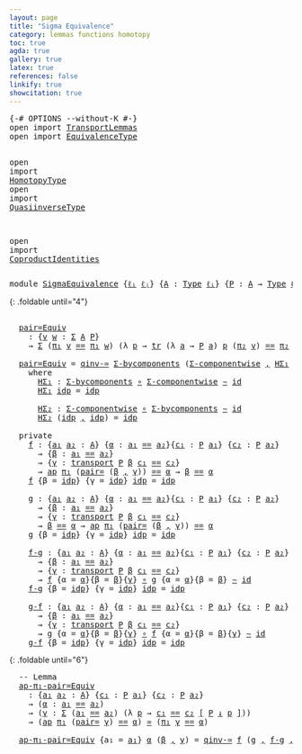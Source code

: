 ```yaml
---
layout: page
title: "Sigma Equivalence"
category: lemmas functions homotopy
toc: true
agda: true
gallery: true
latex: true
references: false
linkify: true
showcitation: true
---
```


<div class="hide" >
<pre class="Agda">
<a id="227" class="Symbol">{-#</a> <a id="231" class="Keyword">OPTIONS</a> <a id="239" class="Pragma">--without-K</a> <a id="251" class="Symbol">#-}</a>
<a id="255" class="Keyword">open</a> <a id="260" class="Keyword">import</a> <a id="267" href="TransportLemmas.html" class="Module">TransportLemmas</a>
<a id="283" class="Keyword">open</a> <a id="288" class="Keyword">import</a> <a id="295" href="EquivalenceType.html" class="Module">EquivalenceType</a>

<a id="312" class="Keyword">open</a> <a id="317" class="Keyword">import</a> <a id="324" href="HomotopyType.html" class="Module">HomotopyType</a>
<a id="337" class="Keyword">open</a> <a id="342" class="Keyword">import</a> <a id="349" href="QuasiinverseType.html" class="Module">QuasiinverseType</a>

<a id="367" class="Keyword">open</a> <a id="372" class="Keyword">import</a> <a id="379" href="CoproductIdentities.html" class="Module">CoproductIdentities</a>
</pre>
</div>


<pre class="Agda">
<a id="432" class="Keyword">module</a> <a id="439" href="SigmaEquivalence.html" class="Module">SigmaEquivalence</a> <a id="456" class="Symbol">{</a><a id="457" href="SigmaEquivalence.html#457" class="Bound">ℓᵢ</a> <a id="460" href="SigmaEquivalence.html#460" class="Bound">ℓⱼ</a><a id="462" class="Symbol">}</a> <a id="464" class="Symbol">{</a><a id="465" href="SigmaEquivalence.html#465" class="Bound">A</a> <a id="467" class="Symbol">:</a> <a id="469" href="Intro.html#1813" class="Function">Type</a> <a id="474" href="SigmaEquivalence.html#457" class="Bound">ℓᵢ</a><a id="476" class="Symbol">}</a> <a id="478" class="Symbol">{</a><a id="479" href="SigmaEquivalence.html#479" class="Bound">P</a> <a id="481" class="Symbol">:</a> <a id="483" href="SigmaEquivalence.html#465" class="Bound">A</a> <a id="485" class="Symbol">→</a> <a id="487" href="Intro.html#1813" class="Function">Type</a> <a id="492" href="SigmaEquivalence.html#460" class="Bound">ℓⱼ</a><a id="494" class="Symbol">}</a> <a id="496" class="Keyword">where</a>
</pre>

{: .foldable until="4"}
<pre class="Agda">
  <a id="553" class="Comment"></a>
  <a id="pair=Equiv"></a><a id="565" href="SigmaEquivalence.html#565" class="Function">pair=Equiv</a>
    <a id="580" class="Symbol">:</a> <a id="582" class="Symbol">{</a><a id="583" href="SigmaEquivalence.html#583" class="Bound">v</a> <a id="585" href="SigmaEquivalence.html#585" class="Bound">w</a> <a id="587" class="Symbol">:</a> <a id="589" href="BasicTypes.html#1690" class="Function">Σ</a> <a id="591" href="SigmaEquivalence.html#465" class="Bound">A</a> <a id="593" href="SigmaEquivalence.html#479" class="Bound">P</a><a id="594" class="Symbol">}</a>
    <a id="600" class="Symbol">→</a> <a id="602" href="BasicTypes.html#1690" class="Function">Σ</a> <a id="604" class="Symbol">(</a><a id="605" href="BasicTypes.html#1598" class="Field">π₁</a> <a id="608" href="SigmaEquivalence.html#583" class="Bound">v</a> <a id="610" href="BasicTypes.html#4294" class="Datatype Operator">==</a> <a id="613" href="BasicTypes.html#1598" class="Field">π₁</a> <a id="616" href="SigmaEquivalence.html#585" class="Bound">w</a><a id="617" class="Symbol">)</a> <a id="619" class="Symbol">(λ</a> <a id="622" href="SigmaEquivalence.html#622" class="Bound">p</a> <a id="624" class="Symbol">→</a> <a id="626" href="Transport.html#673" class="Function">tr</a> <a id="629" class="Symbol">(λ</a> <a id="632" href="SigmaEquivalence.html#632" class="Bound">a</a> <a id="634" class="Symbol">→</a> <a id="636" href="SigmaEquivalence.html#479" class="Bound">P</a> <a id="638" href="SigmaEquivalence.html#632" class="Bound">a</a><a id="639" class="Symbol">)</a> <a id="641" href="SigmaEquivalence.html#622" class="Bound">p</a> <a id="643" class="Symbol">(</a><a id="644" href="BasicTypes.html#1609" class="Field">π₂</a> <a id="647" href="SigmaEquivalence.html#583" class="Bound">v</a><a id="648" class="Symbol">)</a> <a id="650" href="BasicTypes.html#4294" class="Datatype Operator">==</a> <a id="653" href="BasicTypes.html#1609" class="Field">π₂</a> <a id="656" href="SigmaEquivalence.html#585" class="Bound">w</a><a id="657" class="Symbol">)</a> <a id="659" href="EquivalenceType.html#994" class="Function Operator">≃</a> <a id="661" href="SigmaEquivalence.html#583" class="Bound">v</a> <a id="663" href="BasicTypes.html#4294" class="Datatype Operator">==</a> <a id="666" href="SigmaEquivalence.html#585" class="Bound">w</a>

  <a id="671" href="SigmaEquivalence.html#565" class="Function">pair=Equiv</a> <a id="682" class="Symbol">=</a> <a id="684" href="QuasiinverseType.html#3116" class="Function">qinv-≃</a> <a id="691" href="CoproductIdentities.html#2532" class="Function">Σ-bycomponents</a> <a id="706" class="Symbol">(</a><a id="707" href="CoproductIdentities.html#2276" class="Function">Σ-componentwise</a> <a id="723" href="BasicTypes.html#1582" class="InductiveConstructor Operator">,</a> <a id="725" href="SigmaEquivalence.html#752" class="Function">HΣ₁</a> <a id="729" href="BasicTypes.html#1582" class="InductiveConstructor Operator">,</a> <a id="731" href="SigmaEquivalence.html#823" class="Function">HΣ₂</a><a id="734" class="Symbol">)</a>
    <a id="740" class="Keyword">where</a>
      <a id="752" href="SigmaEquivalence.html#752" class="Function">HΣ₁</a> <a id="756" class="Symbol">:</a> <a id="758" href="CoproductIdentities.html#2532" class="Function">Σ-bycomponents</a> <a id="773" href="BasicFunctions.html#1026" class="Function Operator">∘</a> <a id="775" href="CoproductIdentities.html#2276" class="Function">Σ-componentwise</a> <a id="791" href="HomotopyType.html#1023" class="Function Operator">∼</a> <a id="793" href="BasicFunctions.html#386" class="Function">id</a>
      <a id="802" href="SigmaEquivalence.html#752" class="Function">HΣ₁</a> <a id="806" href="BasicTypes.html#4349" class="InductiveConstructor">idp</a> <a id="810" class="Symbol">=</a> <a id="812" href="BasicTypes.html#4349" class="InductiveConstructor">idp</a>

      <a id="823" href="SigmaEquivalence.html#823" class="Function">HΣ₂</a> <a id="827" class="Symbol">:</a> <a id="829" href="CoproductIdentities.html#2276" class="Function">Σ-componentwise</a> <a id="845" href="BasicFunctions.html#1026" class="Function Operator">∘</a> <a id="847" href="CoproductIdentities.html#2532" class="Function">Σ-bycomponents</a> <a id="862" href="HomotopyType.html#1023" class="Function Operator">∼</a> <a id="864" href="BasicFunctions.html#386" class="Function">id</a>
      <a id="873" href="SigmaEquivalence.html#823" class="Function">HΣ₂</a> <a id="877" class="Symbol">(</a><a id="878" href="BasicTypes.html#4349" class="InductiveConstructor">idp</a> <a id="882" href="BasicTypes.html#1582" class="InductiveConstructor Operator">,</a> <a id="884" href="BasicTypes.html#4349" class="InductiveConstructor">idp</a><a id="887" class="Symbol">)</a> <a id="889" class="Symbol">=</a> <a id="891" href="BasicTypes.html#4349" class="InductiveConstructor">idp</a>

  <a id="898" class="Keyword">private</a>
    <a id="f"></a><a id="910" href="SigmaEquivalence.html#910" class="Function">f</a> <a id="912" class="Symbol">:</a> <a id="914" class="Symbol">{</a><a id="915" href="SigmaEquivalence.html#915" class="Bound">a₁</a> <a id="918" href="SigmaEquivalence.html#918" class="Bound">a₂</a> <a id="921" class="Symbol">:</a> <a id="923" href="SigmaEquivalence.html#465" class="Bound">A</a><a id="924" class="Symbol">}</a> <a id="926" class="Symbol">{</a><a id="927" href="SigmaEquivalence.html#927" class="Bound">α</a> <a id="929" class="Symbol">:</a> <a id="931" href="SigmaEquivalence.html#915" class="Bound">a₁</a> <a id="934" href="BasicTypes.html#4294" class="Datatype Operator">==</a> <a id="937" href="SigmaEquivalence.html#918" class="Bound">a₂</a><a id="939" class="Symbol">}{</a><a id="941" href="SigmaEquivalence.html#941" class="Bound">c₁</a> <a id="944" class="Symbol">:</a> <a id="946" href="SigmaEquivalence.html#479" class="Bound">P</a> <a id="948" href="SigmaEquivalence.html#915" class="Bound">a₁</a><a id="950" class="Symbol">}</a> <a id="952" class="Symbol">{</a><a id="953" href="SigmaEquivalence.html#953" class="Bound">c₂</a> <a id="956" class="Symbol">:</a> <a id="958" href="SigmaEquivalence.html#479" class="Bound">P</a> <a id="960" href="SigmaEquivalence.html#918" class="Bound">a₂</a><a id="962" class="Symbol">}</a>
      <a id="970" class="Symbol">→</a> <a id="972" class="Symbol">{</a><a id="973" href="SigmaEquivalence.html#973" class="Bound">β</a> <a id="975" class="Symbol">:</a> <a id="977" href="SigmaEquivalence.html#915" class="Bound">a₁</a> <a id="980" href="BasicTypes.html#4294" class="Datatype Operator">==</a> <a id="983" href="SigmaEquivalence.html#918" class="Bound">a₂</a><a id="985" class="Symbol">}</a>
      <a id="993" class="Symbol">→</a> <a id="995" class="Symbol">{</a><a id="996" href="SigmaEquivalence.html#996" class="Bound">γ</a> <a id="998" class="Symbol">:</a> <a id="1000" href="Transport.html#472" class="Function">transport</a> <a id="1010" href="SigmaEquivalence.html#479" class="Bound">P</a> <a id="1012" href="SigmaEquivalence.html#973" class="Bound">β</a> <a id="1014" href="SigmaEquivalence.html#941" class="Bound">c₁</a> <a id="1017" href="BasicTypes.html#4294" class="Datatype Operator">==</a> <a id="1020" href="SigmaEquivalence.html#953" class="Bound">c₂</a><a id="1022" class="Symbol">}</a>
      <a id="1030" class="Symbol">→</a> <a id="1032" href="AlgebraOnPaths.html#399" class="Function">ap</a> <a id="1035" href="BasicTypes.html#1598" class="Field">π₁</a> <a id="1038" class="Symbol">(</a><a id="1039" href="CoproductIdentities.html#2763" class="Function">pair=</a> <a id="1045" class="Symbol">(</a><a id="1046" href="SigmaEquivalence.html#973" class="Bound">β</a> <a id="1048" href="BasicTypes.html#1582" class="InductiveConstructor Operator">,</a> <a id="1050" href="SigmaEquivalence.html#996" class="Bound">γ</a><a id="1051" class="Symbol">))</a> <a id="1054" href="BasicTypes.html#4294" class="Datatype Operator">==</a> <a id="1057" href="SigmaEquivalence.html#927" class="Bound">α</a> <a id="1059" class="Symbol">→</a> <a id="1061" href="SigmaEquivalence.html#973" class="Bound">β</a> <a id="1063" href="BasicTypes.html#4294" class="Datatype Operator">==</a> <a id="1066" href="SigmaEquivalence.html#927" class="Bound">α</a>
    <a id="1072" href="SigmaEquivalence.html#910" class="Function">f</a> <a id="1074" class="Symbol">{</a><a id="1075" class="Argument">β</a> <a id="1077" class="Symbol">=</a> <a id="1079" href="BasicTypes.html#4349" class="InductiveConstructor">idp</a><a id="1082" class="Symbol">}</a> <a id="1084" class="Symbol">{</a><a id="1085" class="Argument">γ</a> <a id="1087" class="Symbol">=</a> <a id="1089" href="BasicTypes.html#4349" class="InductiveConstructor">idp</a><a id="1092" class="Symbol">}</a> <a id="1094" href="BasicTypes.html#4349" class="InductiveConstructor">idp</a> <a id="1098" class="Symbol">=</a> <a id="1100" href="BasicTypes.html#4349" class="InductiveConstructor">idp</a>

    <a id="g"></a><a id="1109" href="SigmaEquivalence.html#1109" class="Function">g</a> <a id="1111" class="Symbol">:</a> <a id="1113" class="Symbol">{</a><a id="1114" href="SigmaEquivalence.html#1114" class="Bound">a₁</a> <a id="1117" href="SigmaEquivalence.html#1117" class="Bound">a₂</a> <a id="1120" class="Symbol">:</a> <a id="1122" href="SigmaEquivalence.html#465" class="Bound">A</a><a id="1123" class="Symbol">}</a> <a id="1125" class="Symbol">{</a><a id="1126" href="SigmaEquivalence.html#1126" class="Bound">α</a> <a id="1128" class="Symbol">:</a> <a id="1130" href="SigmaEquivalence.html#1114" class="Bound">a₁</a> <a id="1133" href="BasicTypes.html#4294" class="Datatype Operator">==</a> <a id="1136" href="SigmaEquivalence.html#1117" class="Bound">a₂</a><a id="1138" class="Symbol">}{</a><a id="1140" href="SigmaEquivalence.html#1140" class="Bound">c₁</a> <a id="1143" class="Symbol">:</a> <a id="1145" href="SigmaEquivalence.html#479" class="Bound">P</a> <a id="1147" href="SigmaEquivalence.html#1114" class="Bound">a₁</a><a id="1149" class="Symbol">}</a> <a id="1151" class="Symbol">{</a><a id="1152" href="SigmaEquivalence.html#1152" class="Bound">c₂</a> <a id="1155" class="Symbol">:</a> <a id="1157" href="SigmaEquivalence.html#479" class="Bound">P</a> <a id="1159" href="SigmaEquivalence.html#1117" class="Bound">a₂</a><a id="1161" class="Symbol">}</a>
      <a id="1169" class="Symbol">→</a> <a id="1171" class="Symbol">{</a><a id="1172" href="SigmaEquivalence.html#1172" class="Bound">β</a> <a id="1174" class="Symbol">:</a> <a id="1176" href="SigmaEquivalence.html#1114" class="Bound">a₁</a> <a id="1179" href="BasicTypes.html#4294" class="Datatype Operator">==</a> <a id="1182" href="SigmaEquivalence.html#1117" class="Bound">a₂</a><a id="1184" class="Symbol">}</a>
      <a id="1192" class="Symbol">→</a> <a id="1194" class="Symbol">{</a><a id="1195" href="SigmaEquivalence.html#1195" class="Bound">γ</a> <a id="1197" class="Symbol">:</a> <a id="1199" href="Transport.html#472" class="Function">transport</a> <a id="1209" href="SigmaEquivalence.html#479" class="Bound">P</a> <a id="1211" href="SigmaEquivalence.html#1172" class="Bound">β</a> <a id="1213" href="SigmaEquivalence.html#1140" class="Bound">c₁</a> <a id="1216" href="BasicTypes.html#4294" class="Datatype Operator">==</a> <a id="1219" href="SigmaEquivalence.html#1152" class="Bound">c₂</a><a id="1221" class="Symbol">}</a>
      <a id="1229" class="Symbol">→</a> <a id="1231" href="SigmaEquivalence.html#1172" class="Bound">β</a> <a id="1233" href="BasicTypes.html#4294" class="Datatype Operator">==</a> <a id="1236" href="SigmaEquivalence.html#1126" class="Bound">α</a> <a id="1238" class="Symbol">→</a> <a id="1240" href="AlgebraOnPaths.html#399" class="Function">ap</a> <a id="1243" href="BasicTypes.html#1598" class="Field">π₁</a> <a id="1246" class="Symbol">(</a><a id="1247" href="CoproductIdentities.html#2763" class="Function">pair=</a> <a id="1253" class="Symbol">(</a><a id="1254" href="SigmaEquivalence.html#1172" class="Bound">β</a> <a id="1256" href="BasicTypes.html#1582" class="InductiveConstructor Operator">,</a> <a id="1258" href="SigmaEquivalence.html#1195" class="Bound">γ</a><a id="1259" class="Symbol">))</a> <a id="1262" href="BasicTypes.html#4294" class="Datatype Operator">==</a> <a id="1265" href="SigmaEquivalence.html#1126" class="Bound">α</a>
    <a id="1271" href="SigmaEquivalence.html#1109" class="Function">g</a> <a id="1273" class="Symbol">{</a><a id="1274" class="Argument">β</a> <a id="1276" class="Symbol">=</a> <a id="1278" href="BasicTypes.html#4349" class="InductiveConstructor">idp</a><a id="1281" class="Symbol">}</a> <a id="1283" class="Symbol">{</a><a id="1284" class="Argument">γ</a> <a id="1286" class="Symbol">=</a> <a id="1288" href="BasicTypes.html#4349" class="InductiveConstructor">idp</a><a id="1291" class="Symbol">}</a> <a id="1293" href="BasicTypes.html#4349" class="InductiveConstructor">idp</a> <a id="1297" class="Symbol">=</a> <a id="1299" href="BasicTypes.html#4349" class="InductiveConstructor">idp</a>

    <a id="f-g"></a><a id="1308" href="SigmaEquivalence.html#1308" class="Function">f-g</a> <a id="1312" class="Symbol">:</a> <a id="1314" class="Symbol">{</a><a id="1315" href="SigmaEquivalence.html#1315" class="Bound">a₁</a> <a id="1318" href="SigmaEquivalence.html#1318" class="Bound">a₂</a> <a id="1321" class="Symbol">:</a> <a id="1323" href="SigmaEquivalence.html#465" class="Bound">A</a><a id="1324" class="Symbol">}</a> <a id="1326" class="Symbol">{</a><a id="1327" href="SigmaEquivalence.html#1327" class="Bound">α</a> <a id="1329" class="Symbol">:</a> <a id="1331" href="SigmaEquivalence.html#1315" class="Bound">a₁</a> <a id="1334" href="BasicTypes.html#4294" class="Datatype Operator">==</a> <a id="1337" href="SigmaEquivalence.html#1318" class="Bound">a₂</a><a id="1339" class="Symbol">}{</a><a id="1341" href="SigmaEquivalence.html#1341" class="Bound">c₁</a> <a id="1344" class="Symbol">:</a> <a id="1346" href="SigmaEquivalence.html#479" class="Bound">P</a> <a id="1348" href="SigmaEquivalence.html#1315" class="Bound">a₁</a><a id="1350" class="Symbol">}</a> <a id="1352" class="Symbol">{</a><a id="1353" href="SigmaEquivalence.html#1353" class="Bound">c₂</a> <a id="1356" class="Symbol">:</a> <a id="1358" href="SigmaEquivalence.html#479" class="Bound">P</a> <a id="1360" href="SigmaEquivalence.html#1318" class="Bound">a₂</a><a id="1362" class="Symbol">}</a>
      <a id="1370" class="Symbol">→</a> <a id="1372" class="Symbol">{</a><a id="1373" href="SigmaEquivalence.html#1373" class="Bound">β</a> <a id="1375" class="Symbol">:</a> <a id="1377" href="SigmaEquivalence.html#1315" class="Bound">a₁</a> <a id="1380" href="BasicTypes.html#4294" class="Datatype Operator">==</a> <a id="1383" href="SigmaEquivalence.html#1318" class="Bound">a₂</a><a id="1385" class="Symbol">}</a>
      <a id="1393" class="Symbol">→</a> <a id="1395" class="Symbol">{</a><a id="1396" href="SigmaEquivalence.html#1396" class="Bound">γ</a> <a id="1398" class="Symbol">:</a> <a id="1400" href="Transport.html#472" class="Function">transport</a> <a id="1410" href="SigmaEquivalence.html#479" class="Bound">P</a> <a id="1412" href="SigmaEquivalence.html#1373" class="Bound">β</a> <a id="1414" href="SigmaEquivalence.html#1341" class="Bound">c₁</a> <a id="1417" href="BasicTypes.html#4294" class="Datatype Operator">==</a> <a id="1420" href="SigmaEquivalence.html#1353" class="Bound">c₂</a><a id="1422" class="Symbol">}</a>
      <a id="1430" class="Symbol">→</a> <a id="1432" href="SigmaEquivalence.html#910" class="Function">f</a> <a id="1434" class="Symbol">{</a><a id="1435" class="Argument">α</a> <a id="1437" class="Symbol">=</a> <a id="1439" href="SigmaEquivalence.html#1327" class="Bound">α</a><a id="1440" class="Symbol">}{</a><a id="1442" class="Argument">β</a> <a id="1444" class="Symbol">=</a> <a id="1446" href="SigmaEquivalence.html#1373" class="Bound">β</a><a id="1447" class="Symbol">}{</a><a id="1449" href="SigmaEquivalence.html#1396" class="Bound">γ</a><a id="1450" class="Symbol">}</a> <a id="1452" href="BasicFunctions.html#1026" class="Function Operator">∘</a> <a id="1454" href="SigmaEquivalence.html#1109" class="Function">g</a> <a id="1456" class="Symbol">{</a><a id="1457" class="Argument">α</a> <a id="1459" class="Symbol">=</a> <a id="1461" href="SigmaEquivalence.html#1327" class="Bound">α</a><a id="1462" class="Symbol">}{</a><a id="1464" class="Argument">β</a> <a id="1466" class="Symbol">=</a> <a id="1468" href="SigmaEquivalence.html#1373" class="Bound">β</a><a id="1469" class="Symbol">}</a> <a id="1471" href="HomotopyType.html#1023" class="Function Operator">∼</a> <a id="1473" href="BasicFunctions.html#386" class="Function">id</a>
    <a id="1480" href="SigmaEquivalence.html#1308" class="Function">f-g</a> <a id="1484" class="Symbol">{</a><a id="1485" class="Argument">β</a> <a id="1487" class="Symbol">=</a> <a id="1489" href="BasicTypes.html#4349" class="InductiveConstructor">idp</a><a id="1492" class="Symbol">}</a> <a id="1494" class="Symbol">{</a><a id="1495" class="Argument">γ</a> <a id="1497" class="Symbol">=</a> <a id="1499" href="BasicTypes.html#4349" class="InductiveConstructor">idp</a><a id="1502" class="Symbol">}</a> <a id="1504" href="BasicTypes.html#4349" class="InductiveConstructor">idp</a> <a id="1508" class="Symbol">=</a> <a id="1510" href="BasicTypes.html#4349" class="InductiveConstructor">idp</a>

    <a id="g-f"></a><a id="1519" href="SigmaEquivalence.html#1519" class="Function">g-f</a> <a id="1523" class="Symbol">:</a> <a id="1525" class="Symbol">{</a><a id="1526" href="SigmaEquivalence.html#1526" class="Bound">a₁</a> <a id="1529" href="SigmaEquivalence.html#1529" class="Bound">a₂</a> <a id="1532" class="Symbol">:</a> <a id="1534" href="SigmaEquivalence.html#465" class="Bound">A</a><a id="1535" class="Symbol">}</a> <a id="1537" class="Symbol">{</a><a id="1538" href="SigmaEquivalence.html#1538" class="Bound">α</a> <a id="1540" class="Symbol">:</a> <a id="1542" href="SigmaEquivalence.html#1526" class="Bound">a₁</a> <a id="1545" href="BasicTypes.html#4294" class="Datatype Operator">==</a> <a id="1548" href="SigmaEquivalence.html#1529" class="Bound">a₂</a><a id="1550" class="Symbol">}{</a><a id="1552" href="SigmaEquivalence.html#1552" class="Bound">c₁</a> <a id="1555" class="Symbol">:</a> <a id="1557" href="SigmaEquivalence.html#479" class="Bound">P</a> <a id="1559" href="SigmaEquivalence.html#1526" class="Bound">a₁</a><a id="1561" class="Symbol">}</a> <a id="1563" class="Symbol">{</a><a id="1564" href="SigmaEquivalence.html#1564" class="Bound">c₂</a> <a id="1567" class="Symbol">:</a> <a id="1569" href="SigmaEquivalence.html#479" class="Bound">P</a> <a id="1571" href="SigmaEquivalence.html#1529" class="Bound">a₂</a><a id="1573" class="Symbol">}</a>
      <a id="1581" class="Symbol">→</a> <a id="1583" class="Symbol">{</a><a id="1584" href="SigmaEquivalence.html#1584" class="Bound">β</a> <a id="1586" class="Symbol">:</a> <a id="1588" href="SigmaEquivalence.html#1526" class="Bound">a₁</a> <a id="1591" href="BasicTypes.html#4294" class="Datatype Operator">==</a> <a id="1594" href="SigmaEquivalence.html#1529" class="Bound">a₂</a><a id="1596" class="Symbol">}</a>
      <a id="1604" class="Symbol">→</a> <a id="1606" class="Symbol">{</a><a id="1607" href="SigmaEquivalence.html#1607" class="Bound">γ</a> <a id="1609" class="Symbol">:</a> <a id="1611" href="Transport.html#472" class="Function">transport</a> <a id="1621" href="SigmaEquivalence.html#479" class="Bound">P</a> <a id="1623" href="SigmaEquivalence.html#1584" class="Bound">β</a> <a id="1625" href="SigmaEquivalence.html#1552" class="Bound">c₁</a> <a id="1628" href="BasicTypes.html#4294" class="Datatype Operator">==</a> <a id="1631" href="SigmaEquivalence.html#1564" class="Bound">c₂</a><a id="1633" class="Symbol">}</a>
      <a id="1641" class="Symbol">→</a> <a id="1643" href="SigmaEquivalence.html#1109" class="Function">g</a> <a id="1645" class="Symbol">{</a><a id="1646" class="Argument">α</a> <a id="1648" class="Symbol">=</a> <a id="1650" href="SigmaEquivalence.html#1538" class="Bound">α</a><a id="1651" class="Symbol">}{</a><a id="1653" class="Argument">β</a> <a id="1655" class="Symbol">=</a> <a id="1657" href="SigmaEquivalence.html#1584" class="Bound">β</a><a id="1658" class="Symbol">}{</a><a id="1660" href="SigmaEquivalence.html#1607" class="Bound">γ</a><a id="1661" class="Symbol">}</a> <a id="1663" href="BasicFunctions.html#1026" class="Function Operator">∘</a> <a id="1665" href="SigmaEquivalence.html#910" class="Function">f</a> <a id="1667" class="Symbol">{</a><a id="1668" class="Argument">α</a> <a id="1670" class="Symbol">=</a> <a id="1672" href="SigmaEquivalence.html#1538" class="Bound">α</a><a id="1673" class="Symbol">}{</a><a id="1675" class="Argument">β</a> <a id="1677" class="Symbol">=</a> <a id="1679" href="SigmaEquivalence.html#1584" class="Bound">β</a><a id="1680" class="Symbol">}{</a><a id="1682" href="SigmaEquivalence.html#1607" class="Bound">γ</a><a id="1683" class="Symbol">}</a> <a id="1685" href="HomotopyType.html#1023" class="Function Operator">∼</a> <a id="1687" href="BasicFunctions.html#386" class="Function">id</a>
    <a id="1694" href="SigmaEquivalence.html#1519" class="Function">g-f</a> <a id="1698" class="Symbol">{</a><a id="1699" class="Argument">β</a> <a id="1701" class="Symbol">=</a> <a id="1703" href="BasicTypes.html#4349" class="InductiveConstructor">idp</a><a id="1706" class="Symbol">}</a> <a id="1708" class="Symbol">{</a><a id="1709" class="Argument">γ</a> <a id="1711" class="Symbol">=</a> <a id="1713" href="BasicTypes.html#4349" class="InductiveConstructor">idp</a><a id="1716" class="Symbol">}</a> <a id="1718" href="BasicTypes.html#4349" class="InductiveConstructor">idp</a> <a id="1722" class="Symbol">=</a> <a id="1724" href="BasicTypes.html#4349" class="InductiveConstructor">idp</a>
</pre>

{: .foldable until="6"}
<pre class="Agda">
  <a id="1779" class="Comment">-- Lemma</a>
  <a id="ap-π₁-pair=Equiv"></a><a id="1790" href="SigmaEquivalence.html#1790" class="Function">ap-π₁-pair=Equiv</a>
    <a id="1811" class="Symbol">:</a> <a id="1813" class="Symbol">{</a><a id="1814" href="SigmaEquivalence.html#1814" class="Bound">a₁</a> <a id="1817" href="SigmaEquivalence.html#1817" class="Bound">a₂</a> <a id="1820" class="Symbol">:</a> <a id="1822" href="SigmaEquivalence.html#465" class="Bound">A</a><a id="1823" class="Symbol">}</a> <a id="1825" class="Symbol">{</a><a id="1826" href="SigmaEquivalence.html#1826" class="Bound">c₁</a> <a id="1829" class="Symbol">:</a> <a id="1831" href="SigmaEquivalence.html#479" class="Bound">P</a> <a id="1833" href="SigmaEquivalence.html#1814" class="Bound">a₁</a><a id="1835" class="Symbol">}</a> <a id="1837" class="Symbol">{</a><a id="1838" href="SigmaEquivalence.html#1838" class="Bound">c₂</a> <a id="1841" class="Symbol">:</a> <a id="1843" href="SigmaEquivalence.html#479" class="Bound">P</a> <a id="1845" href="SigmaEquivalence.html#1817" class="Bound">a₂</a><a id="1847" class="Symbol">}</a>
    <a id="1853" class="Symbol">→</a> <a id="1855" class="Symbol">(</a><a id="1856" href="SigmaEquivalence.html#1856" class="Bound">α</a> <a id="1858" class="Symbol">:</a> <a id="1860" href="SigmaEquivalence.html#1814" class="Bound">a₁</a> <a id="1863" href="BasicTypes.html#4294" class="Datatype Operator">==</a> <a id="1866" href="SigmaEquivalence.html#1817" class="Bound">a₂</a><a id="1868" class="Symbol">)</a>
    <a id="1874" class="Symbol">→</a> <a id="1876" class="Symbol">(</a><a id="1877" href="SigmaEquivalence.html#1877" class="Bound">γ</a> <a id="1879" class="Symbol">:</a> <a id="1881" href="BasicTypes.html#1690" class="Function">Σ</a> <a id="1883" class="Symbol">(</a><a id="1884" href="SigmaEquivalence.html#1814" class="Bound">a₁</a> <a id="1887" href="BasicTypes.html#4294" class="Datatype Operator">==</a> <a id="1890" href="SigmaEquivalence.html#1817" class="Bound">a₂</a><a id="1892" class="Symbol">)</a> <a id="1894" class="Symbol">(λ</a> <a id="1897" href="SigmaEquivalence.html#1897" class="Bound">p</a> <a id="1899" class="Symbol">→</a> <a id="1901" href="SigmaEquivalence.html#1826" class="Bound">c₁</a> <a id="1904" href="Transport.html#1447" class="Function">==</a> <a id="1907" href="SigmaEquivalence.html#1838" class="Bound">c₂</a> <a id="1910" href="Transport.html#1447" class="Function">[</a> <a id="1912" href="SigmaEquivalence.html#479" class="Bound">P</a> <a id="1914" href="Transport.html#1447" class="Function">↓</a> <a id="1916" href="SigmaEquivalence.html#1897" class="Bound">p</a> <a id="1918" href="Transport.html#1447" class="Function">]</a><a id="1919" class="Symbol">))</a>
    <a id="1926" class="Symbol">→</a> <a id="1928" class="Symbol">(</a><a id="1929" href="AlgebraOnPaths.html#399" class="Function">ap</a> <a id="1932" href="BasicTypes.html#1598" class="Field">π₁</a> <a id="1935" class="Symbol">(</a><a id="1936" href="CoproductIdentities.html#2763" class="Function">pair=</a> <a id="1942" href="SigmaEquivalence.html#1877" class="Bound">γ</a><a id="1943" class="Symbol">)</a> <a id="1945" href="BasicTypes.html#4294" class="Datatype Operator">==</a> <a id="1948" href="SigmaEquivalence.html#1856" class="Bound">α</a><a id="1949" class="Symbol">)</a> <a id="1951" href="EquivalenceType.html#994" class="Function Operator">≃</a> <a id="1953" class="Symbol">(</a><a id="1954" href="BasicTypes.html#1598" class="Field">π₁</a> <a id="1957" href="SigmaEquivalence.html#1877" class="Bound">γ</a> <a id="1959" href="BasicTypes.html#4294" class="Datatype Operator">==</a> <a id="1962" href="SigmaEquivalence.html#1856" class="Bound">α</a><a id="1963" class="Symbol">)</a>

  <a id="1968" href="SigmaEquivalence.html#1790" class="Function">ap-π₁-pair=Equiv</a> <a id="1985" class="Symbol">{</a><a id="1986" class="Argument">a₁</a> <a id="1989" class="Symbol">=</a> <a id="1991" href="SigmaEquivalence.html#1991" class="Bound">a₁</a><a id="1993" class="Symbol">}</a> <a id="1995" href="SigmaEquivalence.html#1995" class="Bound">α</a> <a id="1997" class="Symbol">(</a><a id="1998" href="SigmaEquivalence.html#1998" class="Bound">β</a> <a id="2000" href="BasicTypes.html#1582" class="InductiveConstructor Operator">,</a> <a id="2002" href="SigmaEquivalence.html#2002" class="Bound">γ</a><a id="2003" class="Symbol">)</a> <a id="2005" class="Symbol">=</a> <a id="2007" href="QuasiinverseType.html#3116" class="Function">qinv-≃</a> <a id="2014" href="SigmaEquivalence.html#910" class="Function">f</a> <a id="2016" class="Symbol">(</a><a id="2017" href="SigmaEquivalence.html#1109" class="Function">g</a> <a id="2019" href="BasicTypes.html#1582" class="InductiveConstructor Operator">,</a> <a id="2021" href="SigmaEquivalence.html#1308" class="Function">f-g</a> <a id="2025" href="BasicTypes.html#1582" class="InductiveConstructor Operator">,</a> <a id="2027" href="SigmaEquivalence.html#1519" class="Function">g-f</a><a id="2030" class="Symbol">)</a>
</pre>
